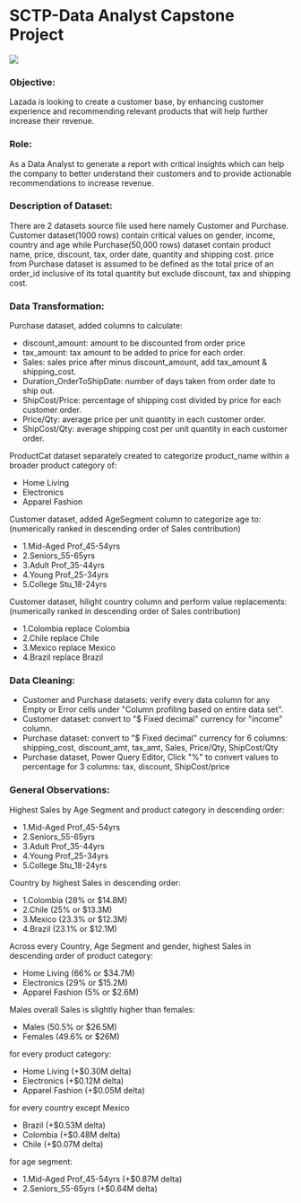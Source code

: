 # SCTP-Data Analyst Capstone Project

![](https://i.imgur.com/0IXxrQ5.png)

### Objective:    
Lazada is looking to create a customer base, by enhancing customer experience and recommending relevant products that will help further increase their revenue.  
  
  
### Role:    
As a Data Analyst to generate a report with critical insights which can help the company to better understand their customers and to provide actionable recommendations to increase revenue.

### Description of Dataset:   
There are 2 datasets source file used here namely Customer and Purchase.  Customer dataset(1000 rows) contain critical values on gender, income, country and age while Purchase(50,000 rows) dataset contain product name, price, discount, tax, order date, quantity and shipping cost. price from Purchase dataset is assumed to be defined as the total price of an order_id inclusive of its total quantity but exclude discount, tax and shipping cost.

### Data Transformation:      
Purchase dataset, added columns to calculate:  
* discount_amount: amount to be discounted from order price  
* tax_amount: tax amount to be added to price for each order.  
* Sales: sales price after minus discount_amount, add tax_amount & shipping_cost.  
* Duration_OrderToShipDate: number of days taken from order date to ship out.   
* ShipCost/Price: percentage of shipping cost divided by price for each customer order.  
* Price/Qty: average price per unit quantity in each customer order.  
* ShipCost/Qty: average shipping cost per unit quantity in each customer order.  

ProductCat dataset separately created to categorize product_name within a broader product category of:   
* Home Living  
* Electronics  
* Apparel Fashion  

Customer dataset, added AgeSegment column to categorize age to:  
(numerically ranked in descending order of Sales contribution)
* 1.Mid-Aged Prof_45-54yrs  
* 2.Seniors_55-65yrs  
* 3.Adult Prof_35-44yrs  
* 4.Young Prof_25-34yrs  
* 5.College Stu_18-24yrs

Customer dataset, hilight country column and perform value replacements:  
(numerically ranked in descending order of Sales contribution)	  
* 1.Colombia replace Colombia  
* 2.Chile replace Chile  
* 3.Mexico replace Mexico  
* 4.Brazil replace Brazil   

### Data Cleaning:     
* Customer and Purchase datasets: verify every data column for any Empty or Error cells under "Column profiling based on entire data set".  
* Customer dataset: convert to "$ Fixed decimal" currency for "income" column.  
* Purchase dataset: convert to "$ Fixed decimal" currency for 6 columns: shipping_cost, discount_amt, tax_amt, Sales, Price/Qty, ShipCost/Qty    
* Purchase dataset, Power Query Editor, Click "%" to convert values to percentage for 3 columns: 
         tax, discount, ShipCost/price

### General Observations:  
Highest Sales by Age Segment and product category in descending order:  
* 1.Mid-Aged Prof_45-54yrs  	
* 2.Seniors_55-65yrs  
* 3.Adult Prof_35-44yrs  
* 4.Young Prof_25-34yrs  
* 5.College Stu_18-24yrs  

Country by highest Sales in descending order:  
* 1.Colombia (28% or $14.8M)  
* 2.Chile (25% or $13.3M)  
* 3.Mexico (23.3% or $12.3M)  
* 4.Brazil (23.1% or $12.1M)  

Across every Country, Age Segment and gender, highest Sales in descending order of product category:  
* Home Living (66% or $34.7M)  
* Electronics (29% or $15.2M)  
* Apparel Fashion (5% or $2.6M)  


Males overall Sales is slightly higher than females:  
* Males (50.5% or $26.5M)   
* Females (49.6% or $26M)   

for every product category:  
* Home Living (+$0.30M delta)  
* Electronics (+$0.12M delta)  
* Apparel Fashion (+$0.05M delta)  

for every country except Mexico
* Brazil (+$0.53M delta) 
* Colombia (+$0.48M delta)  
* Chile (+$0.07M delta)  

for age segment:  
* 1.Mid-Aged Prof_45-54yrs (+$0.87M delta)  
* 2.Seniors_55-65yrs (+$0.64M delta)  
